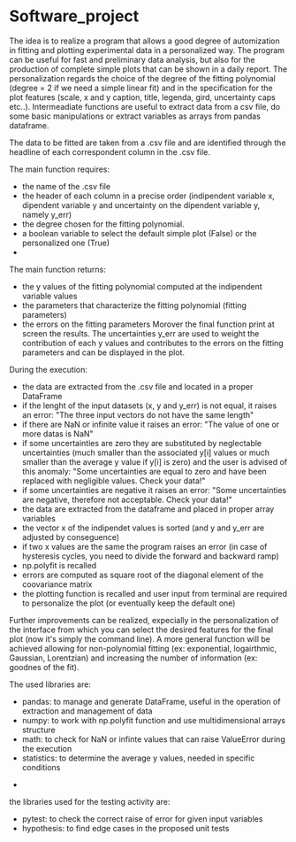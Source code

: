 # Software_project
The idea is to realize a program that allows a good degree of automization in fitting and plotting experimental data in a personalized way. The program can be useful for fast and preliminary data analysis, but also for the production of complete simple plots that can be shown in a daily report. The personalization regards the choice of the degree of the fitting polynomial (degree = 2 if we need a simple linear fit) and in the specification for the plot features (scale, x and y caption, title, legenda, gird, uncertainty caps etc..). Intermeadiate functions are useful to extract data from a csv file, do some basic manipulations or extract variables as arrays from pandas dataframe.

The data to be fitted are taken from a .csv file and are identified through the headline of each correspondent column in the .csv file. 

The main function requires: 
- the name of the .csv file
- the header of each column in a precise order (indipendent variable x, dipendent variable y and uncertainty on the dipendent variable y, namely y_err) 
- the degree chosen for the fitting polynomial. 
- a boolean variable to select the default simple plot (False) or the personalized one (True)
- 
The main function returns: 
- the y values of the fitting polynomial computed at the indipendent variable values
- the parameters that characterize the fitting polynomial (fitting parameters)
- the errors on the fitting parameters
Morover the final function print at screen the results.
The uncertainties y_err are used to weight the contribution of each y values and contributes to the errors on the fitting parameters and can be displayed in the plot.

During the execution:
- the data are extracted from the .csv file and located in a proper DataFrame
- if the lenght of the input datasets (x, y and y_err) is not equal, it raises an error: "The three input vectors do not have the same length"
- if there are NaN or infinite value it raises an error: "The value of one or more datas is NaN"
- if some uncertainties are zero they are substituted by neglectable uncertainties (much smaller than the associated y[i] values or much smaller than the average y value if y[i] is zero) and the user is advised of this anomaly: "Some uncertainties are equal to zero and have been replaced with negligible values. Check your data!"
- if some uncertainties are negative it raises an error: "Some uncertainties are negative, therefore not acceptable. Check your data!"
- the data are extracted from the dataframe and placed in proper array variables
- the vector x of the indipendet values is sorted (and y and y_err are adjusted by conseguence) 
- if two x values are the same the program raises an error (in case of hysteresis cycles, you need to divide the forward and backward ramp)
- np.polyfit is recalled
- errors are computed as square root of the diagonal element of the coovariance matrix
- the plotting function is recalled and user input from terminal are required to personalize the plot (or eventually keep the default one)

Further improvements can be realized, expecially in the personalization of the interface from which you can select the desired features for the final plot (now it's simply the command line). A more general function will be achieved allowing for non-polynomial fitting (ex: exponential, logairthmic, Gaussian, Lorentzian) and increasing the number of information (ex: goodnes of the fit).

The used libraries are:
- pandas: to manage and generate DataFrame, useful in the operation of extraction and management of data
- numpy: to work with np.polyfit function and use multidimensional arrays structure 
- math: to check for NaN or infinte values that can raise ValueError during the execution
- statistics: to determine the average y values, needed in specific conditions
+
the libraries used for the testing activity are:
- pytest: to check the correct raise of error for given input variables
- hypothesis: to find edge cases in the proposed unit tests

